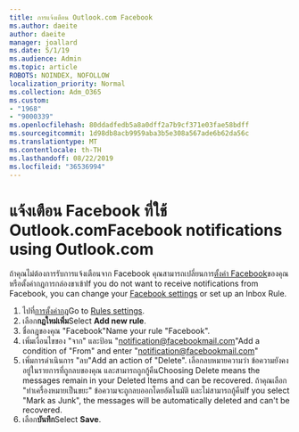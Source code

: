 ```yaml
---
title: การแจ้งเตือน Outlook.com Facebook
ms.author: daeite
author: daeite
manager: joallard
ms.date: 5/1/19
ms.audience: Admin
ms.topic: article
ROBOTS: NOINDEX, NOFOLLOW
localization_priority: Normal
ms.collection: Adm_O365
ms.custom:
- "1968"
- "9000339"
ms.openlocfilehash: 80ddadfedb5a8a0dff2a7b9cf371e03fae58bdff
ms.sourcegitcommit: 1d98db8acb9959aba3b5e308a567ade6b62da56c
ms.translationtype: MT
ms.contentlocale: th-TH
ms.lasthandoff: 08/22/2019
ms.locfileid: "36536994"
---
```

# <a name="facebook-notifications-using-outlookcom"></a><span data-ttu-id="a624c-102">แจ้งเตือน Facebook ที่ใช้ Outlook.com</span><span class="sxs-lookup"><span data-stu-id="a624c-102">Facebook notifications using Outlook.com</span></span>

<span data-ttu-id="a624c-103">ถ้าคุณไม่ต้องการรับการแจ้งเตือนจาก Facebook คุณสามารถเปลี่ยนการ[ตั้งค่า Facebook](https://www.facebook.com/settings?tab=notifications)ของคุณ หรือตั้งค่ากฎการกล่องขาเข้า</span><span class="sxs-lookup"><span data-stu-id="a624c-103">If you do not want to receive notifications from Facebook, you can change your [Facebook settings](https://www.facebook.com/settings?tab=notifications) or set up an Inbox Rule.</span></span>

1. <span data-ttu-id="a624c-104">ไปที่[การตั้งค่ากฎ](https://outlook.live.com/mail/options/mail/rules/inboxRules)</span><span class="sxs-lookup"><span data-stu-id="a624c-104">Go to [Rules settings](https://outlook.live.com/mail/options/mail/rules/inboxRules).</span></span>
1. <span data-ttu-id="a624c-105">เลือก**กฎใหม่เพิ่ม**</span><span class="sxs-lookup"><span data-stu-id="a624c-105">Select **Add new rule**.</span></span>
1. <span data-ttu-id="a624c-106">ชื่อกฎของคุณ "Facebook"</span><span class="sxs-lookup"><span data-stu-id="a624c-106">Name your rule "Facebook".</span></span>
1. <span data-ttu-id="a624c-107">เพิ่มเงื่อนไขของ "จาก" และป้อน "notification@facebookmail.com"</span><span class="sxs-lookup"><span data-stu-id="a624c-107">Add a condition of "From" and enter "notification@facebookmail.com"</span></span>
1. <span data-ttu-id="a624c-108">เพิ่มการดำเนินการ "ลบ"</span><span class="sxs-lookup"><span data-stu-id="a624c-108">Add an action of "Delete".</span></span> <span data-ttu-id="a624c-109">เลือกลบหมายความว่า ข้อความยังคงอยู่ในรายการที่ถูกลบของคุณ และสามารถถูกกู้คืน</span><span class="sxs-lookup"><span data-stu-id="a624c-109">Choosing Delete means the messages remain in your Deleted Items and can be recovered.</span></span> <span data-ttu-id="a624c-110">ถ้าคุณเลือก "ทำเครื่องหมายเป็นขยะ" ข้อความจะถูกลบออกโดยอัตโนมัติ และไม่สามารถกู้คืน</span><span class="sxs-lookup"><span data-stu-id="a624c-110">If you select "Mark as Junk", the messages will be automatically deleted and can't be recovered.</span></span>
1. <span data-ttu-id="a624c-111">เลือก**บันทึก**</span><span class="sxs-lookup"><span data-stu-id="a624c-111">Select **Save**.</span></span>